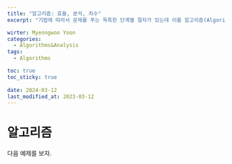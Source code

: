 ```yaml
---
title: "알고리즘: 효율, 분석, 차수"
excerpt: "기법에 따라서 문제를 푸는 독특한 단계별 절차가 있는데 이를 알고리즘(Algorithm)이라고 한다. 효율성이 왜 항상 중요한 관심거리 인지 알아본다."

wirter: Myeongwoo Yoon
categories:
  - Algorithms&Analysis
tags:
  - Algorithms

toc: true
toc_sticky: true
 
date: 2024-03-12
last_modified_at: 2023-03-12
---
```


알고리즘
======
  다음 예제를 보자.